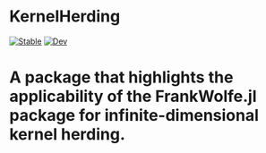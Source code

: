 # KernelHerding

[![Stable](https://img.shields.io/badge/docs-stable-blue.svg)](https://zib-iol.github.io/KernelHerding.jl/stable/)
[![Dev](https://img.shields.io/badge/docs-dev-blue.svg)](https://zib-iol.github.io/KernelHerding.jl/dev/)


# A package that highlights the applicability of the FrankWolfe.jl package for infinite-dimensional kernel herding.